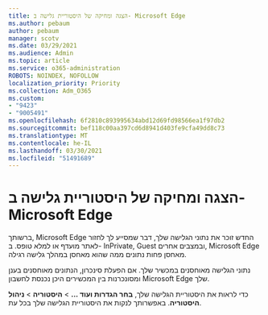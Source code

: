 ```yaml
---
title: הצגה ומחיקה של היסטוריית גלישה ב- Microsoft Edge
ms.author: pebaum
author: pebaum
manager: scotv
ms.date: 03/29/2021
ms.audience: Admin
ms.topic: article
ms.service: o365-administration
ROBOTS: NOINDEX, NOFOLLOW
localization_priority: Priority
ms.collection: Adm_O365
ms.custom:
- "9423"
- "9005491"
ms.openlocfilehash: 6f2810c893995634abd12d69fd98566ea1f97db2
ms.sourcegitcommit: bef118c00aa397cd6d8941d403fe9cfa49dd8c73
ms.translationtype: MT
ms.contentlocale: he-IL
ms.lasthandoff: 03/30/2021
ms.locfileid: "51491689"
---
```

# <a name="view-and-delete-browsing-history-in-microsoft-edge"></a>הצגה ומחיקה של היסטוריית גלישה ב- Microsoft Edge

ברשותך, Microsoft Edge החדש זוכר את נתוני הגלישה שלך, דבר שמסייע לך לחזור לאתר מועדף או למלא טופס. ב- InPrivate, Guest ובמצבים אחרים, Microsoft Edge מאחסן פחות נתונים ממה שהוא מאחסן במהלך גלישה רגילה.

נתוני הגלישה מאוחסנים במכשיר שלך. אם הפעלת סינכרון, הנתונים מאוחסנים בענן ומסונכרנות בין המכשירים היכן נכנסת לחשבון Microsoft Edge שלך.

כדי לראות את היסטוריית הגלישה שלך, **בחר הגדרות ועוד ...**   >  **היסטוריה**  >  **ניהול היסטוריה**. באפשרותך לנקות את היסטוריית הגלישה שלך בכל עת.